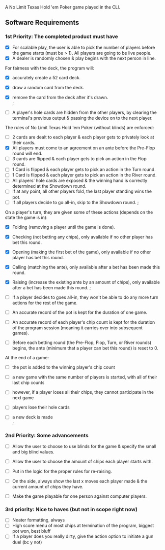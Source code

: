 A No Limit Texas Hold 'em Poker game played in the CLI.

## Software Requirements

### 1st Priority: The completed product must have
- [X] For scalable play, the user is able to pick the number of players before the game starts (must be > 1).  All players are going to be live people.
- [X] A dealer is randomly chosen & play begins with the next person in line.

For fairness with the deck, the program will:
- [X] accurately create a 52 card deck.
- [X] draw a random card from the deck.
- [X] remove the card from the deck after it's drawn.  
;

- [ ] A player's hole cards are hidden from the other players, by clearing the terminal's previous output & passing the device on to the next player.

The rules of No Limit Texas Hold 'em Poker (without blinds) are enforced:
- [ ] 2 cards are dealt to each player & each player gets to privately look at their cards.
- [X] All players must come to an agreement on an ante before the Pre-Flop round will end.
- [ ] 3 cards are flipped & each player gets to pick an action in the Flop round.
- [ ] 1 Card is flipped & each player gets to pick an action in the Turn round.
- [ ] 1 Card is flipped & each player gets to pick an action in the River round.
- [ ] All players' hole cards are exposed & the winning hand is correctly determined at the Showdown round.
- [ ] If at any point, all other players fold, the last player standing wins the pot.
- [ ] If all players decide to go all-in, skip to the Showdown round.
;

On a player's turn, they are given some of these actions (depends on the state the game is in):
- [X] Folding (removing a player until the game is done).
- [X] Checking (not betting any chips), only available if no other player has bet this round.
- [X] Opening (making the first bet of the game), only available if no other player has bet this round.
- [X] Calling (matching the ante), only available after a bet has been made this round.
- [X] Raising (increase the existing ante by an amount of chips), only available after a bet has been made this round.
;

- [ ] If a player decides to goes all-in, they won't be able to do any more turn actions for the rest of the game.
- [ ] An accurate record of the pot is kept for the duration of one game.
- [ ] An accurate record of each player's chip count is kept for the duration of the program session (meaning it carries over into subsequent games).
- [ ] Before each betting round (the Pre-Flop, Flop, Turn, or River rounds) begins, the ante (minimum that a player can bet this round) is reset to 0.

 At the end of a game:
 - [ ] the pot is added to the winning player's chip count
 - [ ] a new game with the same number of players is started, with all of their last chip counts
 - [ ] however, if a player loses all their chips, they cannot participate in the next game
 - [ ] players lose their hole cards
 - [ ] a new deck is made  
;


### 2nd Priority: Some advancements
 - [ ] Allow the user to choose to use blinds for the game & specify the small and big blind values.
 - [ ] Allow the user to choose the amount of chips each player starts with.
 - [ ] Put in the logic for the proper rules for re-raising.
 - [ ] On the side, always show the last x moves each player made & the current amount of chips they have.
 - [ ] Make the game playable for one person against computer players.


### 3rd priority:  Nice to haves (but not in scope right now)
 - [ ] Neater formatting, always
 - [ ] High score menu of most chips at termination of the program, biggest pot won, best bluff
 - [ ] If a player does you really dirty, give the action option to initiate a gun duel (bc y not)
